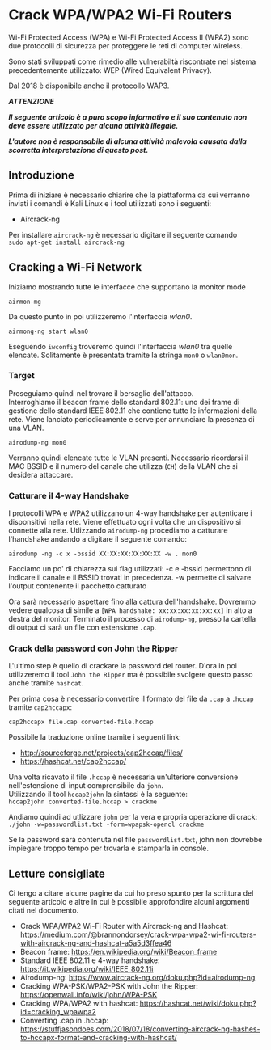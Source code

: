 # Crack WPA/WPA2 Wi-Fi Routers

Wi-Fi Protected Access (WPA) e Wi-Fi Protected Access II (WPA2) sono due protocolli di sicurezza per proteggere le reti di
computer wireless.

Sono stati sviluppati come rimedio alle vulnerabiltà riscontrate nel sistema precedentemente utilizzato: WEP (Wired 
Equivalent Privacy).

Dal 2018 è disponibile anche il protocollo WAP3.

***ATTENZIONE***

***Il seguente articolo è a puro scopo informativo e il suo contenuto non deve essere utilizzato per alcuna attività
illegale.***

***L'autore non è responsabile di alcuna attività malevola causata dalla scorretta interpretazione di questo post.***

## Introduzione

Prima di iniziare è necessario chiarire che la piattaforma da cui verranno inviati i comandi è Kali Linux e i tool utilizzati
sono i seguenti:
  * Aircrack-ng

Per installare `aircrack-ng` è necessario digitare il seguente comando\
`sudo apt-get install aircrack-ng`

## Cracking a Wi-Fi Network

Iniziamo mostrando tutte le interfacce che supportano la monitor mode

`airmon-mg`

Da questo punto in poi utilizzeremo l'interfaccia _wlan0_.

`airmong-ng start wlan0`

Eseguendo `iwconfig` troveremo quindi l'interfaccia _wlan0_ tra quelle elencate.
Solitamente è presentata tramite la stringa `mon0` o `wlan0mon`.

### Target

Proseguiamo quindi nel trovare il bersaglio dell'attacco.\
Interroghiamo il beacon frame dello standard 802.11: uno dei frame di gestione dello standard IEEE 802.11 che contiene tutte le informazioni della rete. Viene lanciato periodicamente e serve per annunciare la presenza di una VLAN.

`airodump-ng mon0`

Verranno quindi elencate tutte le VLAN presenti.
Necessario ricordarsi il MAC BSSID e il numero del canale che utilizza (`CH`) della VLAN che si desidera attaccare.

### Catturare il 4-way Handshake

I protocolli WPA e WPA2 utilizzano un 4-way handshake per autenticare i disponsitivi nella rete.
Viene effettuato ogni volta che un dispositivo si connette alla rete.
Utlizzando `airodump-ng` procediamo a catturare l'handshake andando a digitare il seguente comando:

`airodump -ng -c x -bssid XX:XX:XX:XX:XX:XX -w . mon0`

Facciamo un po' di chiarezza sui flag utilizzati:
-c e -bssid permettono di indicare il canale e il BSSID trovati in precedenza.
-w permette di salvare l'output contenente il pacchetto catturato

Ora sarà necessario aspettare fino alla cattura dell'handshake.
Dovremmo vedere qualcosa di simile a `[WPA handshake: xx:xx:xx:xx:xx:xx]` in alto a destra del monitor.
Terminato il processo di `airodump-ng`,  presso la cartella di output ci sarà un file con estensione `.cap`.

### Crack della password con John the Ripper

L'ultimo step è quello di crackare la password del router.
D'ora in poi utilizzeremo il tool `John the Ripper` ma è possibile svolgere questo passo anche tramite `hashcat`.

Per prima cosa è necessario convertire il formato del file da `.cap` a `.hccap` tramite `cap2hccapx`:

`cap2hccapx file.cap converted-file.hccap`

Possibile la traduzione online tramite i seguenti link:
 * http://sourceforge.net/projects/cap2hccap/files/
 * https://hashcat.net/cap2hccap/

Una volta ricavato il file `.hccap` è necessaria un'ulteriore conversione nell'estensione di input comprensibile da `john`.\
Utilizzando il tool `hccap2john` la sintassi è la seguente:\
`hccap2john converted-file.hccap > crackme`

Andiamo quindi ad utlizzare `john` per la vera e propria operazione di crack:\
`./john -w=passwordlist.txt -form=wpapsk-opencl crackme`

Se la password sarà contenuta nel file `passwordlist.txt`, john non dovrebbe impiegare troppo tempo per trovarla e stamparla in console.

## Letture consigliate

Ci tengo a citare alcune pagine da cui ho preso spunto per la scrittura del seguente articolo e altre in cui è possibile approfondire alcuni argomenti citati nel documento.
 * Crack WPA/WPA2 Wi-Fi Router with Aircrack-ng and Hashcat: https://medium.com/@brannondorsey/crack-wpa-wpa2-wi-fi-routers-with-aircrack-ng-and-hashcat-a5a5d3ffea46
 * Beacon frame: https://en.wikipedia.org/wiki/Beacon_frame
 * Standard IEEE 802.11 e 4-way handshake: https://it.wikipedia.org/wiki/IEEE_802.11i
 * Airodump-ng: https://www.aircrack-ng.org/doku.php?id=airodump-ng
 * Cracking WPA-PSK/WPA2-PSK with John the Ripper: https://openwall.info/wiki/john/WPA-PSK
 * Cracking WPA/WPA2 with hashcat: https://hashcat.net/wiki/doku.php?id=cracking_wpawpa2
 * Converting .cap in .hccap: https://stuffjasondoes.com/2018/07/18/converting-aircrack-ng-hashes-to-hccapx-format-and-cracking-with-hashcat/

